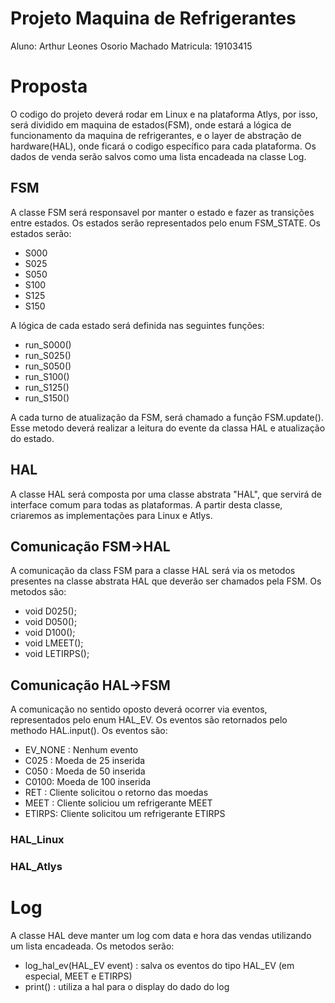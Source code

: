 # Projeto Maquina de Refrigerantes
Aluno: Arthur Leones Osorio Machado
Matricula: 19103415

# Proposta
O codigo do projeto deverá rodar em Linux e na plataforma Atlys, por isso, será dividido em maquina de estados(FSM), onde estará a lógica de funcionamento da maquina de refrigerantes, e o layer de abstração de hardware(HAL), onde ficará o codigo específico para cada plataforma. Os dados de venda serão salvos como uma lista encadeada na classe Log.

## FSM
A classe FSM será responsavel por manter o estado e fazer as transições entre estados. Os estados serão representados pelo enum FSM_STATE. Os estados serão:
- S000
- S025
- S050
- S100
- S125
- S150

A lógica de cada estado será definida nas seguintes funções:
- run_S000()
- run_S025()
- run_S050()
- run_S100()
- run_S125()
- run_S150()

A cada turno de atualização da FSM, será chamado a função FSM.update(). Esse metodo deverá realizar a leitura do evente da classa HAL e atualização do estado.

## HAL
A classe HAL será composta por uma classe abstrata "HAL", que servirá de interface comum para todas as plataformas. A partir desta classe, criaremos as implementações para Linux e Atlys.



## Comunicação FSM->HAL
A comunicação da class FSM para a classe HAL será via os metodos presentes na classe abstrata HAL que deverão ser chamados pela FSM. Os metodos são:
- void D025();
- void D050();
- void D100();
- void LMEET();
- void LETIRPS();

## Comunicação HAL->FSM
A comunicação no sentido oposto deverá ocorrer via eventos, representados pelo enum HAL_EV. Os eventos são retornados pelo methodo HAL.input(). Os eventos são:
- EV_NONE : Nenhum evento
- C025 : Moeda de 25 inserida
- C050 : Moeda de 50 inserida
- C0100: Moeda de 100 inserida
- RET  : Cliente solicitou o retorno das moedas
- MEET : Cliente soliciou um refrigerante MEET
- ETIRPS: Cliente solicitou um refrigerante ETIRPS

### HAL_Linux



### HAL_Atlys



# Log
A classe HAL deve manter um log com data e hora das vendas utilizando um lista encadeada. Os metodos serão:
- log_hal_ev(HAL_EV event) : salva os eventos do tipo HAL_EV (em especial, MEET e ETIRPS)
- print() : utiliza a hal para o display do dado do log
